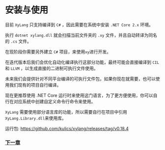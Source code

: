 # 安装与使用
目前 `XyLang` 只支持编译到 `C#` ，因此需要在系统中安装 `.NET Core 2.x` 环境。  

执行 `dotnet xylang.dll` 就会扫描当前文件夹的 `.xy` 文件，并且自动转译为同名的 `.cs` 文件。  

在现阶段你需要另外建立 `C#` 项目，来使用`xy`进行开发。

在迭代版本后我们会优化自动化编译执行这部分功能，最终可能会直接编译到 `CIL` 和 `LLVM` ，以生成直接的二进制可执行文件使用。

未来我们会提供针对不同平台编译的可执行文件包，如果你现在就需要，也可以使用我们现有的项目自行编译。

现在更推荐使用 .NET Core 运行时来使用这门语言，为了更方便使用，你可以自行在对应系统中创建自定义命令行命令来使用。

`XyLang` 需要使用部分语言库的功能，所以需要自行在项目中引用`XyLang.Library.dll`来使用库。

运行包:
<https://github.com/kulics/xylang/releases/tag/v0.18.4>

### [下一章](基础语法.md)